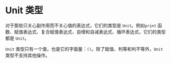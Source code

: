 # Unit 类型

对于那些只关心副作用而不关心值的表达式，它们的类型是 `Unit`。例如`print` 函数、赋值表达式、复合赋值表达式、自增和自减表达式、循环表达式，它们的类型都是 `Unit`。

`Unit` 类型只有一个值，也是它的字面量：`()`。除了赋值、判等和判不等外，`Unit` 类型不支持其他操作。
